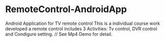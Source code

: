 # RemoteControl-AndroidApp
Android Application for TV remote control
This is a individual course work developed a remote control includes 3 Activities: Tv control, DVR control and Condigure setting.
//
See Mp4 Demo for detail.
